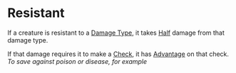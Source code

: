 # Resistant

If a creature is resistant to a [Damage Type](../Damage%20Types/!Damage%20Types.md), it takes [Half](../Game%20Procedures/Half.md#Halving) damage from that damage type.

If that damage requires it to make a [Check](../Game%20Procedures/Check.md), it has [Advantage](../Game%20Procedures/Dice%20Rolls/Advantage.md) on that check.
*To save against poison or disease, for example*
